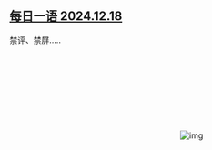 <!--1734669260000-->
[每日一语 2024.12.18](https://chinadigitaltimes.net/chinese/714193.html)
------

<p>禁评、禁屏…..</p><p><img decoding="async" src="data:image/svg+xml,%3Csvg%20xmlns='http://www.w3.org/2000/svg'%20viewBox='0%200%200%200'%3E%3C/svg%3E" alt="img" data-lazy-src="https://chinadigitaltimes.net/chinese/files/2024/12/2024.12.18.png"><noscript><img decoding="async" src="https://chinadigitaltimes.net/chinese/files/2024/12/2024.12.18.png" alt="img"></noscript></p><div class="addtoany_share_save_container addtoany_content addtoany_content_bottom"><div class="a2a_kit a2a_kit_size_32 addtoany_list" data-a2a-url="https://chinadigitaltimes.net/chinese/714193.html" data-a2a-title="每日一语 2024.12.18"><a class="a2a_button_facebook" href="https://www.addtoany.com/add_to/facebook?linkurl=https%3A%2F%2Fchinadigitaltimes.net%2Fchinese%2F714193.html&amp;linkname=%E6%AF%8F%E6%97%A5%E4%B8%80%E8%AF%AD%202024.12.18" title="Facebook" rel="nofollow noopener" target="_blank"></a><a class="a2a_button_twitter" href="https://www.addtoany.com/add_to/twitter?linkurl=https%3A%2F%2Fchinadigitaltimes.net%2Fchinese%2F714193.html&amp;linkname=%E6%AF%8F%E6%97%A5%E4%B8%80%E8%AF%AD%202024.12.18" title="Twitter" rel="nofollow noopener" target="_blank"></a><a class="a2a_button_telegram" href="https://www.addtoany.com/add_to/telegram?linkurl=https%3A%2F%2Fchinadigitaltimes.net%2Fchinese%2F714193.html&amp;linkname=%E6%AF%8F%E6%97%A5%E4%B8%80%E8%AF%AD%202024.12.18" title="Telegram" rel="nofollow noopener" target="_blank"></a><a class="a2a_button_reddit" href="https://www.addtoany.com/add_to/reddit?linkurl=https%3A%2F%2Fchinadigitaltimes.net%2Fchinese%2F714193.html&amp;linkname=%E6%AF%8F%E6%97%A5%E4%B8%80%E8%AF%AD%202024.12.18" title="Reddit" rel="nofollow noopener" target="_blank"></a><a class="a2a_button_whatsapp" href="https://www.addtoany.com/add_to/whatsapp?linkurl=https%3A%2F%2Fchinadigitaltimes.net%2Fchinese%2F714193.html&amp;linkname=%E6%AF%8F%E6%97%A5%E4%B8%80%E8%AF%AD%202024.12.18" title="WhatsApp" rel="nofollow noopener" target="_blank"></a><a class="a2a_button_email" href="https://www.addtoany.com/add_to/email?linkurl=https%3A%2F%2Fchinadigitaltimes.net%2Fchinese%2F714193.html&amp;linkname=%E6%AF%8F%E6%97%A5%E4%B8%80%E8%AF%AD%202024.12.18" title="Email" rel="nofollow noopener" target="_blank"></a><a class="a2a_button_copy_link" href="https://www.addtoany.com/add_to/copy_link?linkurl=https%3A%2F%2Fchinadigitaltimes.net%2Fchinese%2F714193.html&amp;linkname=%E6%AF%8F%E6%97%A5%E4%B8%80%E8%AF%AD%202024.12.18" title="Copy Link" rel="nofollow noopener" target="_blank"></a><a class="a2a_dd addtoany_share_save addtoany_share" href="https://www.addtoany.com/share"></a></div></div>
